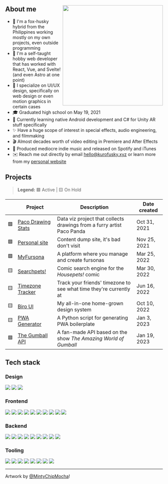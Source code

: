 <div>
  <img src="https://res.cloudinary.com/kuroji-fusky-s3/image/upload/fursonas/MintyChipMocha_orig.png" align="right" width="320" />
  <h2 align="left">About me</h2>
</div>

- 🦊 I'm a fox-husky hybrid from the Philippines working mostly on my own projects, even outside programming
- 🤹 I'm a self-taught hobby web developer that has worked with React, Vue, and Svelte! (and even Astro at one point)
- 🎨 I specialize on UI/UX design, specifically on web design or even motion graphics in certain cases
- 🎓 Graduated high school on May 19, 2021
- 🌱 Currently learning native Android development and C# for Unity AR stuff specifically
- ✨ Have a huge scope of interest in special effects, audio engineering, and filmmaking
- 🎬 Almost decades worth of video editing in Premiere and After Effects
- 🎵 Produced mediocre indie music and released on Spotify and iTunes
- ✉️ Reach me out directly by email <hello@kurofusky.xyz> or learn more from my [personal website](https://kurofusky.xyz/about)

## Projects

> **Legend:** 🟩 Active | 🟨 On Hold

|     | Project                    | Description                                                            | Date created |
| --- | -------------------------- | ---------------------------------------------------------------------- | ------------ |
| 🟩  | [Paco Drawing Stats][paco] | Data viz project that collects drawings from a furry artist Paco Panda | Oct 31, 2021 |
| 🟩  | [Personal site][personal]  | Content dump site, it's bad don't visit                                | Nov 25, 2021 |
| 🟩  | [MyFursona][mf]            | A platform where you manage and create fursonas                        | Mar 25, 2022 |
| 🟨  | [Searchpets!][sp]          | Comic search engine for the _Housepets!_ comic                         | Mar 30, 2022 |
| 🟨  | [Timezone Tracker][tz]     | Track your friends' timezone to see what time they're currently at     | Jun 16, 2022 |
| 🟨  | [Biro UI][bui]             | My all-in-one home-grown design system                                 | Oct 10, 2022 |
| 🟨  | [PWA Generator][pwa]       | A Python script for generating PWA boilerplate                         | Jan 3, 2023  |
| 🟩  | [The Gumball API][gumball] | A fan-made API based on the show _The Amazing World of Gumball_        | Jan 19, 2023 |

## Tech stack

### Design
![](https://skillicons.dev/icons?i=figma)
![](https://skillicons.dev/icons?i=ai)
![](https://skillicons.dev/icons?i=ps)

### Frontend
![](https://skillicons.dev/icons?i=js)
![](https://skillicons.dev/icons?i=ts)
![](https://skillicons.dev/icons?i=sass)
![](https://skillicons.dev/icons?i=tailwindcss)
![](https://skillicons.dev/icons?i=electron)
![](https://skillicons.dev/icons?i=vue)
![](https://skillicons.dev/icons?i=nuxt)
![](https://skillicons.dev/icons?i=react)
![](https://skillicons.dev/icons?i=nextjs)
![](https://skillicons.dev/icons?i=svelte)

### Backend
![](https://skillicons.dev/icons?i=py)
![](https://skillicons.dev/icons?i=go)
![](https://skillicons.dev/icons?i=supabase)
![](https://skillicons.dev/icons?i=redis)
![](https://skillicons.dev/icons?i=postgres)
![](https://skillicons.dev/icons?i=graphql)
![](https://skillicons.dev/icons?i=express)
![](https://skillicons.dev/icons?i=cloudflare)
![](https://skillicons.dev/icons?i=vercel)

### Tooling
![](https://skillicons.dev/icons?i=git)
![](https://skillicons.dev/icons?i=androidstudio)
![](https://skillicons.dev/icons?i=neovim)
![](https://skillicons.dev/icons?i=vscode)
![](https://skillicons.dev/icons?i=github)
![](https://skillicons.dev/icons?i=linux)
![](https://skillicons.dev/icons?i=docker)
![](https://skillicons.dev/icons?i=postman)

---

Artwork by [@MintyChipMocha](https://www.youtube.com/@MintyChipMocha)!

[sp]: https://github.com/openfurs/searchpets
[paco]: https://github.com/kuroji-fusky/pacopanda-drawing-stats
[mf]: https://github.com/MyFursona-Project/MyFursona
[pwa]: https://github.com/kuroji-fusky/pwa-generator
[personal]: https://github.com/kuroji-fusky/kurofusky.xyz
[bui]: https://github.com/kuroji-fusky/Biro-UI
[gumball]: https://github.com/kuroji-fusky/The-Gumball-API
[tz]: https://github.com/kuroji-fusky/timezone-tracker
